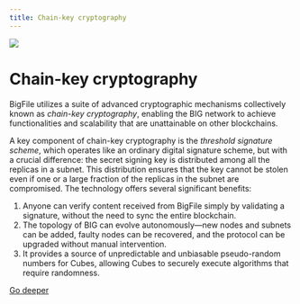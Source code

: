 ```yaml
---
title: Chain-key cryptography
---
```


![](/img/how-it-works/chain-key-cryptography.webp)

# Chain-key cryptography

BigFile utilizes a suite of advanced cryptographic mechanisms collectively known as *chain-key cryptography*, enabling the BIG network to achieve functionalities and scalability that are unattainable on other blockchains.

A key component of chain-key cryptography is the *threshold signature scheme*, which operates like an ordinary digital signature scheme, but with a crucial difference: the secret signing key is distributed among all the replicas in a subnet. This distribution ensures that the key cannot be stolen even if one or a large fraction of the replicas in the subnet are compromised. The technology offers several significant benefits:

1. Anyone can verify content received from BigFile simply by validating a signature, without the need to sync the entire blockchain.
2. The topology of BIG can evolve autonomously—new nodes and subnets can be added, faulty nodes can be recovered, and the protocol can be upgraded without manual intervention. 
3. It provides a source of unpredictable and unbiasable pseudo-random numbers for Cubes, allowing Cubes to securely execute algorithms that require randomness. 

[Go deeper](/how-it-works/chain-key-technology/)
